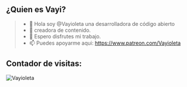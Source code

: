 ## ¿Quien es Vayi?
> - 👋 Hola soy @Vayioleta una desarrolladora de código abierto
> - 🌱 creadora de contenido. 
> - 💞️ Espero disfrutes mi trabajo. 
> - 📫 Puedes apoyarme aqui: https://www.patreon.com/Vayioleta
<!---
Vayioleta/Vayioleta is a ✨ special ✨ repository because its `README.md` (this file) appears on your GitHub profile.
You can click the Preview link to take a look at your changes.
--->

## Contador de visitas: 
![Vayioleta](https://counter.katomegumi.net/get/@vayioleta?theme=gelbooru)
